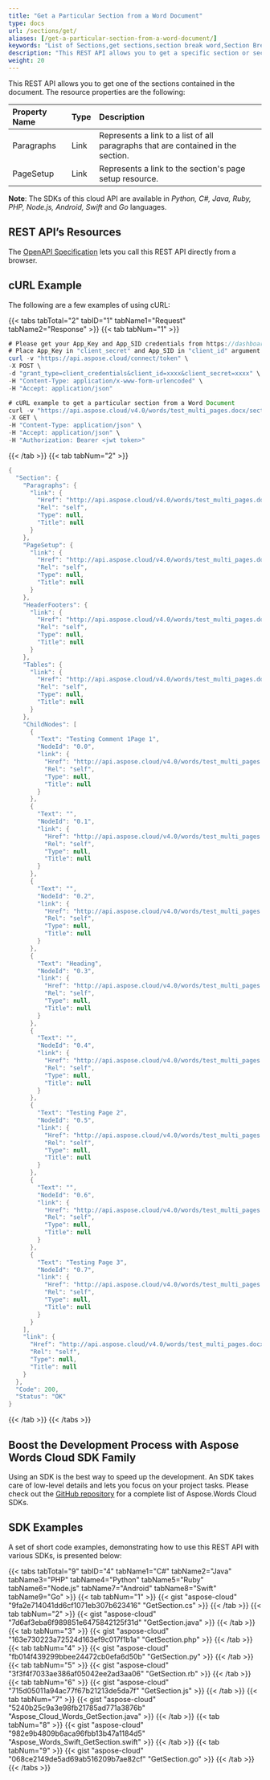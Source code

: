```yaml
---
title: "Get a Particular Section from a Word Document"
type: docs
url: /sections/get/
aliases: [/get-a-particular-section-from-a-word-document/]
keywords: "List of Sections,get sections,section break word,Section Break, Word, Microsoft Word, Word Documents,Java, .NET, PHP, Ruby, Python, NodeJS, Swift, Android ,Go"
description: "This REST API allows you to get a specific section or section break that are contained in the document. Please note that The SDKs of this cloud API are available in Python, C#, Java, Ruby, PHP, Node.js, Android, Swift and Go languages."
weight: 20
---
```


This REST API allows you to get one of the sections contained in the document. The resource properties are the following:

|Property Name|Type|Description|
| :- | :- | :- |
|Paragraphs|Link|Represents a link to a list of all paragraphs that are contained in the section.|
|PageSetup|Link|Represents a link to the section's page setup resource.|

**Note**: The SDKs of this cloud API are available in *Python, C#, Java, Ruby, PHP, Node.js, Android, Swift* and *Go* languages.

## REST API’s Resources

The [OpenAPI Specification](https://apireference.aspose.cloud/words/#/Sections/GetSection) lets you call this REST API directly from a browser.

## cURL Example

The following are a few examples of using cURL:

{{< tabs tabTotal="2" tabID="1" tabName1="Request" tabName2="Response" >}}
{{< tab tabNum="1" >}}

```JAVA
# Please get your App_Key and App_SID credentials from https://dashboard.aspose.cloud/#/apps.
# Place App_Key in "client_secret" and App_SID in "client_id" argument.
curl -v "https://api.aspose.cloud/connect/token" \
-X POST \
-d "grant_type=client_credentials&client_id=xxxx&client_secret=xxxx" \
-H "Content-Type: application/x-www-form-urlencoded" \
-H "Accept: application/json"

# cURL example to get a particular section from a Word Document
curl -v "https://api.aspose.cloud/v4.0/words/test_multi_pages.docx/sections/0" \
-X GET \
-H "Content-Type: application/json" \
-H "Accept: application/json" \
-H "Authorization: Bearer <jwt token>"
```

{{< /tab >}}
{{< tab tabNum="2" >}}

```JAVA
{
  "Section": {
    "Paragraphs": {
      "link": {
        "Href": "http://api.aspose.cloud/v4.0/words/test_multi_pages.docx/sections/0/paragraphs",
        "Rel": "self",
        "Type": null,
        "Title": null
      }
    },
    "PageSetup": {
      "link": {
        "Href": "http://api.aspose.cloud/v4.0/words/test_multi_pages.docx/sections/0/pagesetup",
        "Rel": "self",
        "Type": null,
        "Title": null
      }
    },
    "HeaderFooters": {
      "link": {
        "Href": "http://api.aspose.cloud/v4.0/words/test_multi_pages.docx/sections/0/headersfooters",
        "Rel": "self",
        "Type": null,
        "Title": null
      }
    },
    "Tables": {
      "link": {
        "Href": "http://api.aspose.cloud/v4.0/words/test_multi_pages.docx/sections/0/tables",
        "Rel": "self",
        "Type": null,
        "Title": null
      }
    },
    "ChildNodes": [
      {
        "Text": "Testing Comment 1Page 1",
        "NodeId": "0.0",
        "link": {
          "Href": "http://api.aspose.cloud/v4.0/words/test_multi_pages.docx/sections/0/paragraphs/0",
          "Rel": "self",
          "Type": null,
          "Title": null
        }
      },
      {
        "Text": "",
        "NodeId": "0.1",
        "link": {
          "Href": "http://api.aspose.cloud/v4.0/words/test_multi_pages.docx/sections/0/paragraphs/1",
          "Rel": "self",
          "Type": null,
          "Title": null
        }
      },
      {
        "Text": "",
        "NodeId": "0.2",
        "link": {
          "Href": "http://api.aspose.cloud/v4.0/words/test_multi_pages.docx/sections/0/paragraphs/2",
          "Rel": "self",
          "Type": null,
          "Title": null
        }
      },
      {
        "Text": "Heading",
        "NodeId": "0.3",
        "link": {
          "Href": "http://api.aspose.cloud/v4.0/words/test_multi_pages.docx/sections/0/paragraphs/3",
          "Rel": "self",
          "Type": null,
          "Title": null
        }
      },
      {
        "Text": "",
        "NodeId": "0.4",
        "link": {
          "Href": "http://api.aspose.cloud/v4.0/words/test_multi_pages.docx/sections/0/paragraphs/4",
          "Rel": "self",
          "Type": null,
          "Title": null
        }
      },
      {
        "Text": "Testing Page 2",
        "NodeId": "0.5",
        "link": {
          "Href": "http://api.aspose.cloud/v4.0/words/test_multi_pages.docx/sections/0/paragraphs/5",
          "Rel": "self",
          "Type": null,
          "Title": null
        }
      },
      {
        "Text": "",
        "NodeId": "0.6",
        "link": {
          "Href": "http://api.aspose.cloud/v4.0/words/test_multi_pages.docx/sections/0/paragraphs/6",
          "Rel": "self",
          "Type": null,
          "Title": null
        }
      },
      {
        "Text": "Testing Page 3",
        "NodeId": "0.7",
        "link": {
          "Href": "http://api.aspose.cloud/v4.0/words/test_multi_pages.docx/sections/0/paragraphs/7",
          "Rel": "self",
          "Type": null,
          "Title": null
        }
      }
    ],
    "link": {
      "Href": "http://api.aspose.cloud/v4.0/words/test_multi_pages.docx/sections/0",
      "Rel": "self",
      "Type": null,
      "Title": null
    }
  },
  "Code": 200,
  "Status": "OK"
}
```

{{< /tab >}}
{{< /tabs >}}

## Boost the Development Process with Aspose Words Cloud SDK Family

Using an SDK is the best way to speed up the development. An SDK takes care of low-level details and lets you focus on your project tasks. Please check out the [GitHub repository](https://github.com/aspose-words-cloud) for a complete list of Aspose.Words Cloud SDKs.

## SDK Examples

A set of short code examples, demonstrating how to use this REST API with various SDKs, is presented below:

{{< tabs tabTotal="9" tabID="4" tabName1="C#" tabName2="Java" tabName3="PHP" tabName4="Python" tabName5="Ruby" tabName6="Node.js" tabName7="Android" tabName8="Swift" tabName9="Go" >}}
{{< tab tabNum="1" >}}
{{< gist "aspose-cloud" "9fa2e714041dd6cf1071eb307b623416" "GetSection.cs" >}}
{{< /tab >}}
{{< tab tabNum="2" >}}
{{< gist "aspose-cloud" "7d6af3eba6f989851e6475842125f31d" "GetSection.java" >}}
{{< /tab >}}
{{< tab tabNum="3" >}}
{{< gist "aspose-cloud" "163e730223a72524d163ef9c017f1b1a" "GetSection.php" >}}
{{< /tab >}}
{{< tab tabNum="4" >}}
{{< gist "aspose-cloud" "fb014f439299bbee24472cb0efa6d50b" "GetSection.py" >}}
{{< /tab >}}
{{< tab tabNum="5" >}}
{{< gist "aspose-cloud" "3f3f4f7033ae386af05042ee2ad3aa06" "GetSection.rb" >}}
{{< /tab >}}
{{< tab tabNum="6" >}}
{{< gist "aspose-cloud" "715d05011a94ac77f67b21213de5da7f" "GetSection.js" >}}
{{< /tab >}}
{{< tab tabNum="7" >}}
{{< gist "aspose-cloud" "5240b25c9a3e98fb21785ad771a3876b" "Aspose_Cloud_Words_GetSection.java" >}}
{{< /tab >}}
{{< tab tabNum="8" >}}
{{< gist "aspose-cloud" "982e9b4809b6aca96fbb13b47a1184d5" "Aspose_Words_Swift_GetSection.swift" >}}
{{< /tab >}}
{{< tab tabNum="9" >}}
{{< gist "aspose-cloud" "068ce2149de5ad69ab516209b7ae82cf" "GetSection.go" >}}
{{< /tab >}}
{{< /tabs >}}
